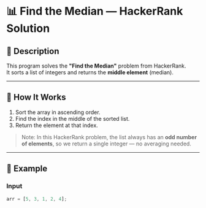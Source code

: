 # 📊 Find the Median — HackerRank Solution

## 📘 Description
This program solves the **"Find the Median"** problem from HackerRank.  
It sorts a list of integers and returns the **middle element** (median).

---

## 🚀 How It Works
1. Sort the array in ascending order.
2. Find the index in the middle of the sorted list.
3. Return the element at that index.

> Note: In this HackerRank problem, the list always has an **odd number of elements**, so we return a single integer — no averaging needed.

---

## 🧩 Example

### Input
```js
arr = [5, 3, 1, 2, 4];
